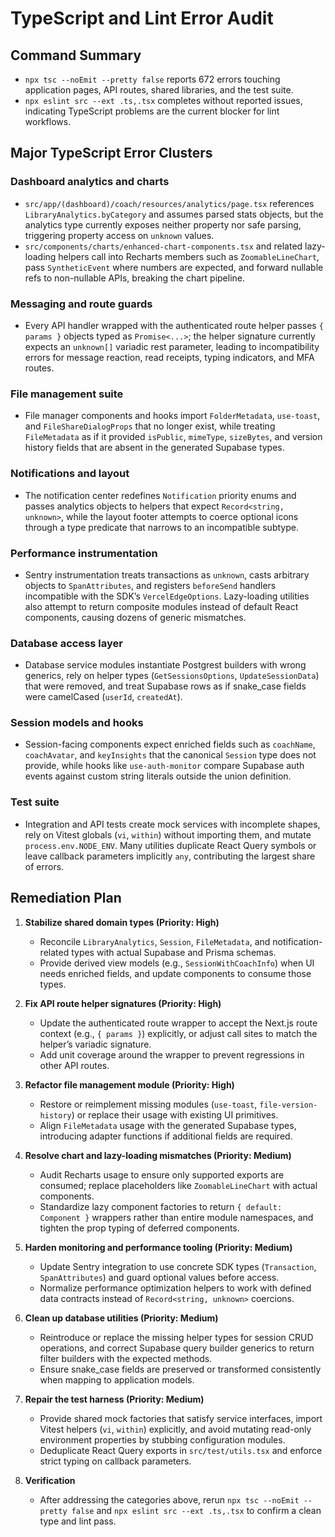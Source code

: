 # TypeScript and Lint Error Audit

## Command Summary

- `npx tsc --noEmit --pretty false` reports 672 errors touching application pages, API routes, shared libraries, and the test suite.
- `npx eslint src --ext .ts,.tsx` completes without reported issues, indicating TypeScript problems are the current blocker for lint workflows.

## Major TypeScript Error Clusters

### Dashboard analytics and charts

- `src/app/(dashboard)/coach/resources/analytics/page.tsx` references `LibraryAnalytics.byCategory` and assumes parsed stats objects, but the analytics type currently exposes neither property nor safe parsing, triggering property access on `unknown` values.
- `src/components/charts/enhanced-chart-components.tsx` and related lazy-loading helpers call into Recharts members such as `ZoomableLineChart`, pass `SyntheticEvent` where numbers are expected, and forward nullable refs to non-nullable APIs, breaking the chart pipeline.

### Messaging and route guards

- Every API handler wrapped with the authenticated route helper passes `{ params }` objects typed as `Promise<...>`; the helper signature currently expects an `unknown[]` variadic rest parameter, leading to incompatibility errors for message reaction, read receipts, typing indicators, and MFA routes.

### File management suite

- File manager components and hooks import `FolderMetadata`, `use-toast`, and `FileShareDialogProps` that no longer exist, while treating `FileMetadata` as if it provided `isPublic`, `mimeType`, `sizeBytes`, and version history fields that are absent in the generated Supabase types.

### Notifications and layout

- The notification center redefines `Notification` priority enums and passes analytics objects to helpers that expect `Record<string, unknown>`, while the layout footer attempts to coerce optional icons through a type predicate that narrows to an incompatible subtype.

### Performance instrumentation

- Sentry instrumentation treats transactions as `unknown`, casts arbitrary objects to `SpanAttributes`, and registers `beforeSend` handlers incompatible with the SDK’s `VercelEdgeOptions`. Lazy-loading utilities also attempt to return composite modules instead of default React components, causing dozens of generic mismatches.

### Database access layer

- Database service modules instantiate Postgrest builders with wrong generics, rely on helper types (`GetSessionsOptions`, `UpdateSessionData`) that were removed, and treat Supabase rows as if snake_case fields were camelCased (`userId`, `createdAt`).

### Session models and hooks

- Session-facing components expect enriched fields such as `coachName`, `coachAvatar`, and `keyInsights` that the canonical `Session` type does not provide, while hooks like `use-auth-monitor` compare Supabase auth events against custom string literals outside the union definition.

### Test suite

- Integration and API tests create mock services with incomplete shapes, rely on Vitest globals (`vi`, `within`) without importing them, and mutate `process.env.NODE_ENV`. Many utilities duplicate React Query symbols or leave callback parameters implicitly `any`, contributing the largest share of errors.

## Remediation Plan

1. **Stabilize shared domain types (Priority: High)**
   - Reconcile `LibraryAnalytics`, `Session`, `FileMetadata`, and notification-related types with actual Supabase and Prisma schemas.
   - Provide derived view models (e.g., `SessionWithCoachInfo`) when UI needs enriched fields, and update components to consume those types.

2. **Fix API route helper signatures (Priority: High)**
   - Update the authenticated route wrapper to accept the Next.js route context (e.g., `{ params }`) explicitly, or adjust call sites to match the helper’s variadic signature.
   - Add unit coverage around the wrapper to prevent regressions in other API routes.

3. **Refactor file management module (Priority: High)**
   - Restore or reimplement missing modules (`use-toast`, `file-version-history`) or replace their usage with existing UI primitives.
   - Align `FileMetadata` usage with the generated Supabase types, introducing adapter functions if additional fields are required.

4. **Resolve chart and lazy-loading mismatches (Priority: Medium)**
   - Audit Recharts usage to ensure only supported exports are consumed; replace placeholders like `ZoomableLineChart` with actual components.
   - Standardize lazy component factories to return `{ default: Component }` wrappers rather than entire module namespaces, and tighten the prop typing of deferred components.

5. **Harden monitoring and performance tooling (Priority: Medium)**
   - Update Sentry integration to use concrete SDK types (`Transaction`, `SpanAttributes`) and guard optional values before access.
   - Normalize performance optimization helpers to work with defined data contracts instead of `Record<string, unknown>` coercions.

6. **Clean up database utilities (Priority: Medium)**
   - Reintroduce or replace the missing helper types for session CRUD operations, and correct Supabase query builder generics to return filter builders with the expected methods.
   - Ensure snake_case fields are preserved or transformed consistently when mapping to application models.

7. **Repair the test harness (Priority: Medium)**
   - Provide shared mock factories that satisfy service interfaces, import Vitest helpers (`vi`, `within`) explicitly, and avoid mutating read-only environment properties by stubbing configuration modules.
   - Deduplicate React Query exports in `src/test/utils.tsx` and enforce strict typing on callback parameters.

8. **Verification**
   - After addressing the categories above, rerun `npx tsc --noEmit --pretty false` and `npx eslint src --ext .ts,.tsx` to confirm a clean type and lint pass.
